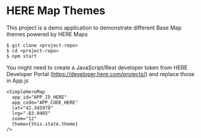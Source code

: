 # HERE Map Themes

This project is a demo application to demonstrate different Base Map themes powered by HERE Maps

``` 
$ git clone <project-repo>
$ cd <project-repo>
$ npm start
```

You might need to create a JavaScript/Rest developer token from HERE Developer Portal (https://developer.here.com/projects/) and replace those in App.js

```
<SimpleHereMap
  app_id="APP_ID_HERE"
  app_code="APP_CODE_HERE"
  lat="42.345978"
  lng="-83.0405"
  zoom="12"
  theme={this.state.theme}
/>
```
